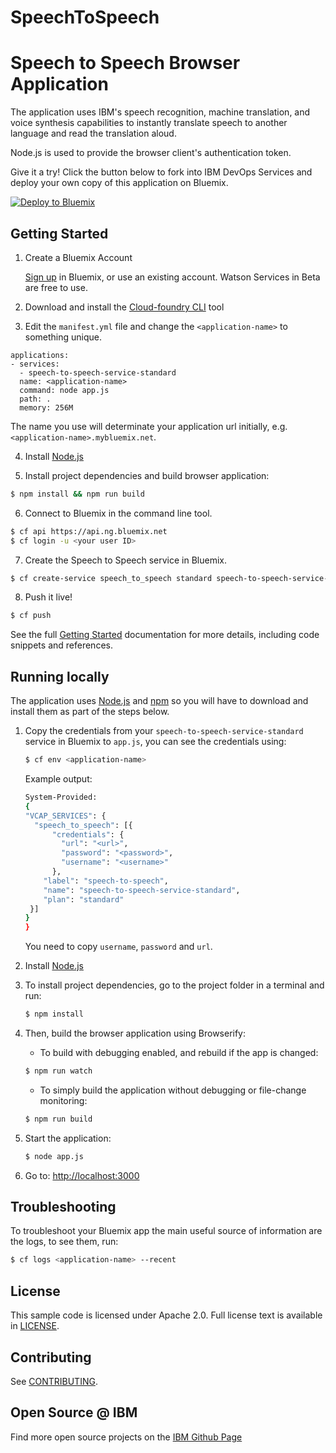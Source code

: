 # SpeechToSpeech
# Speech to Speech Browser Application

  The application uses IBM's speech recognition, machine translation, and voice synthesis capabilities to instantly translate speech to another language and read the translation aloud.
  
Node.js is used to provide the browser client's authentication token.

Give it a try! Click the button below to fork into IBM DevOps Services and deploy your own copy of this application on Bluemix.

[![Deploy to Bluemix](https://bluemix.net/deploy/button.png)](https://bluemix.net/deploy?repository=https://github.com/leonrch/SpeechToSpeech)

## Getting Started

1. Create a Bluemix Account

    [Sign up][sign_up] in Bluemix, or use an existing account. Watson Services in Beta are free to use.

2. Download and install the [Cloud-foundry CLI][cloud_foundry] tool

3. Edit the `manifest.yml` file and change the `<application-name>` to something unique.
  ```none
  applications:
  - services:
    - speech-to-speech-service-standard
    name: <application-name>
    command: node app.js
    path: .
    memory: 256M
  ```
  The name you use will determinate your application url initially, e.g. `<application-name>.mybluemix.net`.

4. Install [Node.js](http://nodejs.org/)

5. Install project dependencies and build browser application:
  ```sh
  $ npm install && npm run build
  ```

6. Connect to Bluemix in the command line tool.
  ```sh
  $ cf api https://api.ng.bluemix.net
  $ cf login -u <your user ID>
  ```

7. Create the Speech to Speech service in Bluemix.
  ```sh
  $ cf create-service speech_to_speech standard speech-to-speech-service-standard
  ```

8. Push it live!
  ```sh
  $ cf push
  ```

See the full [Getting Started][getting_started] documentation for more details, including code snippets and references.

## Running locally

  The application uses [Node.js](http://nodejs.org/) and [npm](https://www.npmjs.com/) so you will have to download and install them as part of the steps below.

1. Copy the credentials from your `speech-to-speech-service-standard` service in Bluemix to `app.js`, you can see the credentials using:

    ```sh
    $ cf env <application-name>
    ```
    Example output:
    ```sh
    System-Provided:
    {
    "VCAP_SERVICES": {
      "speech_to_speech": [{
          "credentials": {
            "url": "<url>",
            "password": "<password>",
            "username": "<username>"
          },
        "label": "speech-to-speech",
        "name": "speech-to-speech-service-standard",
        "plan": "standard"
     }]
    }
    }
    ```

    You need to copy `username`, `password` and `url`.

2. Install [Node.js](http://nodejs.org/)

3. To install project dependencies, go to the project folder in a terminal and run:
    ```sh
    $ npm install
    ```

4. Then, build the browser application using Browserify:

    * To build with debugging enabled, and rebuild if the app is changed:
    ```sh
    $ npm run watch
    ```
    
    * To simply build the application without debugging or file-change monitoring:
    ```sh
    $ npm run build
    ```

5. Start the application:
    ```sh
    $ node app.js
    ```

6. Go to: [http://localhost:3000](http://localhost:3000)

## Troubleshooting

To troubleshoot your Bluemix app the main useful source of information are the logs, to see them, run:

  ```sh
  $ cf logs <application-name> --recent
  ```

## License

  This sample code is licensed under Apache 2.0. Full license text is available in [LICENSE](LICENSE).

## Contributing

  See [CONTRIBUTING](CONTRIBUTING.md).

## Open Source @ IBM
  Find more open source projects on the [IBM Github Page](http://ibm.github.io/)

[cloud_foundry]: https://github.com/cloudfoundry/cli
[getting_started]: http://www.ibm.com/smarterplanet/us/en/ibmwatson/developercloud/doc/getting_started/
[sign_up]: https://apps.admin.ibmcloud.com/manage/trial/bluemix.html?cm_mmc=WatsonDeveloperCloud-_-LandingSiteGetStarted-_-x-_-CreateAnAccountOnBluemixCLI
